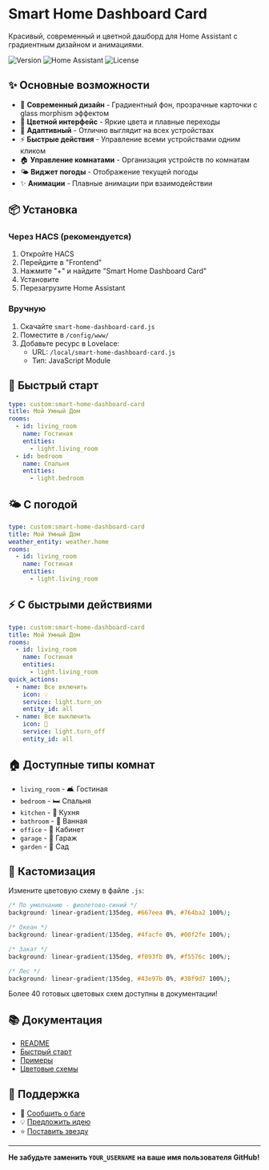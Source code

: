 # Smart Home Dashboard Card

Красивый, современный и цветной дашборд для Home Assistant с градиентным дизайном и анимациями.

![Version](https://img.shields.io/badge/version-1.0.0-blue)
![Home Assistant](https://img.shields.io/badge/Home%20Assistant-2021.12%2B-blue)
![License](https://img.shields.io/badge/license-MIT-green)

## ✨ Основные возможности

- 🎨 **Современный дизайн** - Градиентный фон, прозрачные карточки с glass morphism эффектом
- 🌈 **Цветной интерфейс** - Яркие цвета и плавные переходы
- 📱 **Адаптивный** - Отлично выглядит на всех устройствах
- ⚡ **Быстрые действия** - Управление всеми устройствами одним кликом
- 🏠 **Управление комнатами** - Организация устройств по комнатам
- 🌤️ **Виджет погоды** - Отображение текущей погоды
- ✨ **Анимации** - Плавные анимации при взаимодействии

## 📦 Установка

### Через HACS (рекомендуется)

1. Откройте HACS
2. Перейдите в "Frontend"
3. Нажмите "+" и найдите "Smart Home Dashboard Card"
4. Установите
5. Перезагрузите Home Assistant

### Вручную

1. Скачайте `smart-home-dashboard-card.js`
2. Поместите в `/config/www/`
3. Добавьте ресурс в Lovelace:
   - URL: `/local/smart-home-dashboard-card.js`
   - Тип: JavaScript Module

## 🎯 Быстрый старт

```yaml
type: custom:smart-home-dashboard-card
title: Мой Умный Дом
rooms:
  - id: living_room
    name: Гостиная
    entities:
      - light.living_room
  - id: bedroom
    name: Спальня
    entities:
      - light.bedroom
```

## 🌤️ С погодой

```yaml
type: custom:smart-home-dashboard-card
title: Мой Умный Дом
weather_entity: weather.home
rooms:
  - id: living_room
    name: Гостиная
    entities:
      - light.living_room
```

## ⚡ С быстрыми действиями

```yaml
type: custom:smart-home-dashboard-card
title: Мой Умный Дом
rooms:
  - id: living_room
    name: Гостиная
    entities:
      - light.living_room
quick_actions:
  - name: Все включить
    icon: 💡
    service: light.turn_on
    entity_id: all
  - name: Все выключить
    icon: 🌙
    service: light.turn_off
    entity_id: all
```

## 🏠 Доступные типы комнат

- `living_room` - 🛋️ Гостиная
- `bedroom` - 🛏️ Спальня
- `kitchen` - 🍳 Кухня
- `bathroom` - 🚿 Ванная
- `office` - 💼 Кабинет
- `garage` - 🚗 Гараж
- `garden` - 🌿 Сад

## 🎨 Кастомизация

Измените цветовую схему в файле `.js`:

```css
/* По умолчанию - фиолетово-синий */
background: linear-gradient(135deg, #667eea 0%, #764ba2 100%);

/* Океан */
background: linear-gradient(135deg, #4facfe 0%, #00f2fe 100%);

/* Закат */
background: linear-gradient(135deg, #f093fb 0%, #f5576c 100%);

/* Лес */
background: linear-gradient(135deg, #43e97b 0%, #38f9d7 100%);
```

Более 40 готовых цветовых схем доступны в документации!

## 📚 Документация

- [README](https://github.com/YOUR_USERNAME/smart-home-dashboard-card/blob/main/README.md)
- [Быстрый старт](https://github.com/YOUR_USERNAME/smart-home-dashboard-card/blob/main/QUICKSTART.md)
- [Примеры](https://github.com/YOUR_USERNAME/smart-home-dashboard-card/tree/main/examples)
- [Цветовые схемы](https://github.com/YOUR_USERNAME/smart-home-dashboard-card/blob/main/examples/color-schemes.css)

## 💝 Поддержка

- 🐛 [Сообщить о баге](https://github.com/YOUR_USERNAME/smart-home-dashboard-card/issues)
- 💡 [Предложить идею](https://github.com/YOUR_USERNAME/smart-home-dashboard-card/discussions)
- ⭐ [Поставить звезду](https://github.com/YOUR_USERNAME/smart-home-dashboard-card)

---

**Не забудьте заменить `YOUR_USERNAME` на ваше имя пользователя GitHub!**

